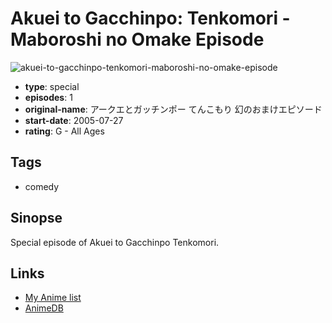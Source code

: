 # Akuei to Gacchinpo: Tenkomori - Maboroshi no Omake Episode

![akuei-to-gacchinpo-tenkomori-maboroshi-no-omake-episode](https://cdn.myanimelist.net/images/anime/2/71748.jpg)

-   **type**: special
-   **episodes**: 1
-   **original-name**: アークエとガッチンポー てんこもり 幻のおまけエピソード
-   **start-date**: 2005-07-27
-   **rating**: G - All Ages

## Tags

-   comedy

## Sinopse

Special episode of Akuei to Gacchinpo Tenkomori.

## Links

-   [My Anime list](https://myanimelist.net/anime/29889/Akuei_to_Gacchinpo__Tenkomori_-_Maboroshi_no_Omake_Episode)
-   [AnimeDB](http://anidb.info/perl-bin/animedb.pl?show=anime&aid=3426)
